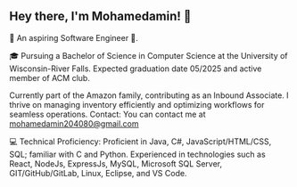## Hey there, I'm Mohamedamin! 👋

👋 An aspiring Software Engineer 🌟.

🎓 Pursuing a Bachelor of Science in Computer Science at the University of Wisconsin-River Falls. Expected graduation date 05/2025 and active member of ACM club.

Currently part of the Amazon family, contributing as an Inbound Associate. I thrive on managing inventory efficiently and optimizing workflows for seamless operations.
Contact: You can contact me at mohamedamin204080@gmail.com

💻 Technical Proficiency: 
Proficient in Java, C#, JavaScript/HTML/CSS, SQL; familiar with C and Python. Experienced in technologies such as React, NodeJs, ExpressJs, MySQL, Microsoft SQL Server, GIT/GitHub/GitLab, Linux, Eclipse, and VS Code.

